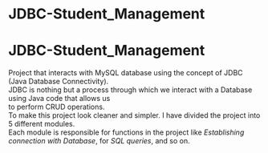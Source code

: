 # JDBC-Student_Management
# JDBC-Student_Management
Project that interacts with MySQL database using the concept of JDBC (Java Database Connectivity).<br>
JDBC is nothing but a process through which we interact with a Database using Java code that allows us<br>
to perform CRUD operations.<br>
To make this project look cleaner and simpler. I have divided the project into 5 different modules.<br>
Each module is responsible for functions in the project like <em>Establishing connection with Database</em>, for <em>SQL queries</em>, and so on.
